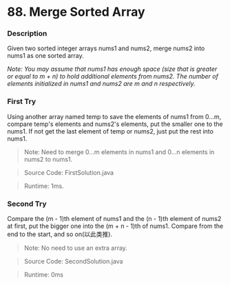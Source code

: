# 88. Merge Sorted Array
### Description
Given two sorted integer arrays nums1 and nums2, merge nums2 into nums1 as one sorted array.

*Note:
You may assume that nums1 has enough space (size that is greater or equal to m + n) to hold additional elements from nums2. The number of elements initialized in nums1 and nums2 are m and n respectively.*

### First Try
Using another array named temp to save the elements of nums1 from 0...m, compare temp's elements and nums2's elements, put the smaller one to the nums1. If not get the last element of temp or nums2, just put the rest into nums1.
>Note: Need to merge 0...m elements in nums1 and 0...n elements in nums2 to nums1.

> Source Code: FirstSolution.java

> Runtime: 1ms.

### Second Try
Compare the (m - 1)th element of nums1 and the (n - 1)th element of nums2 at first, put the bigger one into the (m + n - 1)th of nums1. Compare from the end to the start, and so on(以此类推).
>Note: No need to use an extra array. 

> Source Code: SecondSolution.java

>Runtime: 0ms
